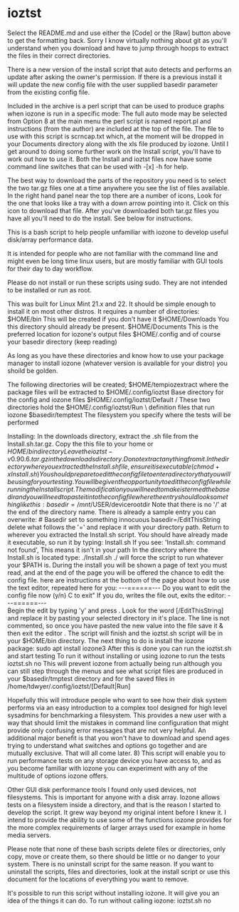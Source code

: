 # ioztst
Select the README.md and use either the [Code] or the [Raw] button above
to get the formatting back.  Sorry I know virtually nothing about git as
you'll understand when you download and have to jump through hoops to extract
the files in their correct directories.

There is a new version of the install script that auto detects and
performs an update after asking the owner's permission.  If there 
is a previous install it will update the new config file with the
user supplied basedir parameter from the existing config file.

Included in the archive is a perl script that can be used to produce 
graphs when iozone is run in a specific mode: The full auto mode may be
selected from Option 8 at the main menu the perl script is named report.pl
and instructions (from the author) are included at the top of the file.
The file to use with this script is scrncap.txt which, at the moment
will be dropped in your Documents directory along with the xls file 
produced by iozone.
Until I get around to doing some further work on the Install script,
you'll have to work out how to use it.
Both the Install and ioztst files now have some command line switches
that can be used with -[x] -h for help.

The best way to download the parts of the repository you need is to select
the two tar.gz files one at a time anywhere you see the list of files 
available. In the right hand panel near the top there are a number of icons,
Look for the one that looks like a tray with a down arrow pointing into
it.  Click on this icon to download that file.  After you've downloaded both
tar.gz files you have all you'll need to do the install.  See below for
instructions.

This is a bash script to help people unfamiliar with iozone to develop useful
disk/array performance data.

It is intended for people who are not familiar with the command line
and might even be long time linux users, but are mostly familiar with GUI
tools for their day to day workflow.

Please do not install or run these scripts using sudo. They are not
intended to be installed or run as root.

This was built for Linux Mint 21.x and 22. It should be simple enough
to install it on most other distros.  It requires a number of directories:
   $HOME/bin          This will be created if you don't have it
   $HOME/Downloads    You this directory should already be present.
   $HOME/Documents    This is the preferred location for iozone's output files
   $HOME/.config
   and of course your basedir directory (keep reading)
   
As long as you have these directories and know how to use your package
manager to install iozone (whatever version is available for your distro)
you shoild be golden.

The following directories will be created;
   $HOME/tempiozextract  where the package files will be extracted to
   $HOME/.config/ioztst  Base directory for the config and iozone files
   $HOME/.config/ioztst/Default  / These two directories hold the
   $HOME/.config/ioztst/Run      \ definition files that run iozone
   $basedir/temptest     The filesystem you specify where the tests 
                         will be performed

Installing: In the downloads directory, extract the .sh file from the 
            Install.sh.tar.gz.  Copy the this file to your home or 
            $HOME/bin directory
            Leave the ioztst-v0.90.6.tar.gz in the downloads directory.
            Do not extract anything from it.
            In the directory where you extracted the Install.sh file,
            ensure it is executable (chmod +x Install.sh)
            You should prepare to edit the config file to enter a
            directory that you will be using for your testing.  You will
            be given the opportunity to edit the config file while running
            the Install script. The modification you will need to make
            is termed the basedir and you will need to paste it into the
            config file where the entry should look something like this:
                  basedir=/mnt/$USER/devicerootdir
            Note that there is no '/' at the end of the directory name.
            There is already a sample entry you can overwrite:
                  # Basedir set to something innocuous
                  basedir=/EditThisString
            delete what follows the '=' and replace it with your directory
            path.
            Return to wherever you extracted the Install.sh script. You
            should have already made it executable, so run it by typing:
               Install.sh 
            If you see: 'Install.sh: command not found', This means it isn't
            in your path  In the directory where the Install.sh is located type:
               ./Install.sh 
            ./ will force the script to run whatever your $PATH is.  During
            the install you will be shown a page of text you must read, and
            at the end of the page you will be offered the chance to edit 
            the config file.  here are instructions at the bottom of the page
            about how to use the text editor, repeated here for you:
                                 ---======---
       Do you want to edit the config file now (y/n)  <Ctrl>C to exit"
       If you do, <Ctrl><O> <Enter> writes the file out, <Ctrl><X> exits the editor:
                                  ---======---      
            Begin the edit by typing 'y' and press <Enter>.  Look for the
            word [/EditThisString] and replace it by pasting your selected
            directory in it's place.  The line is not commented, so once you
            have pasted the new value into the file save it <Ctrl><O> & <Enter>
            then exit the editor <Ctrl><X>.  The script will finish and the
            ioztst.sh script will be in your $HOME/bin directory.
            The next thing to do is install the iozone package:
                sudo apt install iozone3
            After this is done you can run the ioztst.sh and start testing
            To run it without installing or using iozone to run the tests
                ioztst.sh no
            This will prevent iozone from actually being run although you can
            still step through the menus and see what script files are produced
            in your $basedir/tmptest directory and for the saved files in 
            /home/tdwyer/.config/ioztst/[Default|Run]

Hopefully this will introduce people who want to see how their disk system performs
via an easy introduction to a complex tool designed for high level sysadmins for
benchmarking a filesystem. This provides a new user with a way that
should limit the mistakes in command line configuration that might provide
only confusing error messages that are not very helpful.  An additional major
benefit is that you won't have to download and spend ages trying to understand
what switches and options go together and are mutually exclusive.
That will all come later. 8)  This script will enable you to run performance
tests on any storage device you have access to, and as you become familiar
with iozone you can experiment with any of the multitude of options iozone
offers.

Other GUI disk performance tools I found only used devices, not filesystems.
This is important for anyone with a disk array.
Iozone allows tests on a filesystem inside a directory, and that is the reason
I started to develop the script.  It grew way beyond my original intent before
I knew it.  I intend to provide the ability to use some of the functions iozone
provides for the more complex requirements of larger arrays used for example in
home media servers.

Please note that none of these bash scripts delete files or directories, only 
copy, move or create them, so there should be little or no danger to your system.
There is no uninstall script for the same reason.  If you want to uninstall the
scripts, files and directories, look at the install script or use this document
for the locations of everything you want to remove.

It's possible to run this script without installing iozone.  It will give you an
idea of the things it can do.  To run without calling iozone: ioztst.sh no
